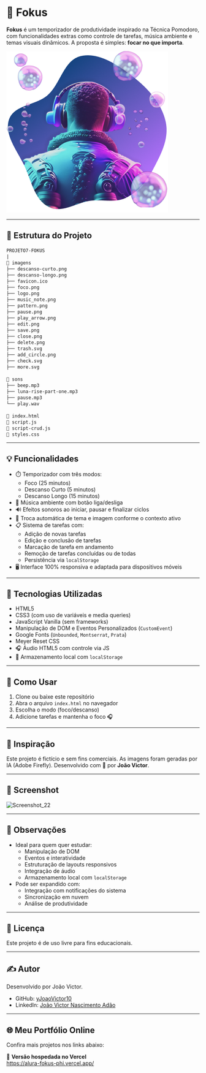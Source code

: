 # 🎯 Fokus

**Fokus** é um temporizador de produtividade inspirado na Técnica Pomodoro, com funcionalidades extras como controle de tarefas, música ambiente e temas visuais dinâmicos. A proposta é simples: **focar no que importa**.

![Fokus App Preview](./imagens/foco.png)

---

## 📁 Estrutura do Projeto
```
PROJETO7-FOKUS
|
📂 imagens
├── descanso-curto.png
├── descanso-longo.png
├── favicon.ico
├── foco.png
├── logo.png
├── music_note.png
├── pattern.png
├── pause.png
├── play_arrow.png
├── edit.png
├── save.png
├── close.png
├── delete.png
├── trash.svg
├── add_circle.png
├── check.svg
├── more.svg

📂 sons
├── beep.mp3
├── luna-rise-part-one.mp3
├── pause.mp3
└── play.wav

📄 index.html
📄 script.js
📄 script-crud.js
🎨 styles.css
```

---

## 💡 Funcionalidades

- ⏱️ Temporizador com três modos:
  - Foco (25 minutos)
  - Descanso Curto (5 minutos)
  - Descanso Longo (15 minutos)
- 🎵 Música ambiente com botão liga/desliga
- 🔊 Efeitos sonoros ao iniciar, pausar e finalizar ciclos
- 🎨 Troca automática de tema e imagem conforme o contexto ativo
- 📋 Sistema de tarefas com:
  - Adição de novas tarefas
  - Edição e conclusão de tarefas
  - Marcação de tarefa em andamento
  - Remoção de tarefas concluídas ou de todas
  - Persistência via `localStorage`
- 🖥️ Interface 100% responsiva e adaptada para dispositivos móveis

---

## 🧪 Tecnologias Utilizadas

- HTML5
- CSS3 (com uso de variáveis e media queries)
- JavaScript Vanilla (sem frameworks)
- Manipulação de DOM e Eventos Personalizados (`CustomEvent`)
- Google Fonts (`Unbounded`, `Montserrat`, `Prata`)
- Meyer Reset CSS
- 🎧 Áudio HTML5 com controle via JS
- 💾 Armazenamento local com `localStorage`

---

## 🚀 Como Usar

1. Clone ou baixe este repositório
2. Abra o arquivo `index.html` no navegador
3. Escolha o modo (foco/descanso)
4. Adicione tarefas e mantenha o foco 🎧

---

## 🧠 Inspiração

Este projeto é fictício e sem fins comerciais. As imagens foram geradas por IA (Adobe Firefly). Desenvolvido com 💜 por **João Victor**.

---

## 📸 Screenshot

<img width="1903" height="949" alt="Screenshot_22" src="https://github.com/user-attachments/assets/468d2c82-840f-4a07-b04b-e8f7fa1c5ac2" />


---

## 📌 Observações

- Ideal para quem quer estudar:
  - Manipulação de DOM
  - Eventos e interatividade
  - Estruturação de layouts responsivos
  - Integração de áudio
  - Armazenamento local com `localStorage`
- Pode ser expandido com:
  - Integração com notificações do sistema
  - Sincronização em nuvem
  - Análise de produtividade

---

## 📃 Licença

Este projeto é de uso livre para fins educacionais.

---

## ✍️ Autor

Desenvolvido por João Victor.

- GitHub: [yJoaoVictor10](https://github.com/yJoaoVictor10)  
- LinkedIn: [João Victor Nascimento Adão](https://www.linkedin.com/in/jo%C3%A3o-victor-nascimento-ad%C3%A3o/)

---

## 🌐 Meu Portfólio Online

Confira mais projetos nos links abaixo:

🔗 **Versão hospedada no Vercel**  
https://alura-fokus-phi.vercel.app/

